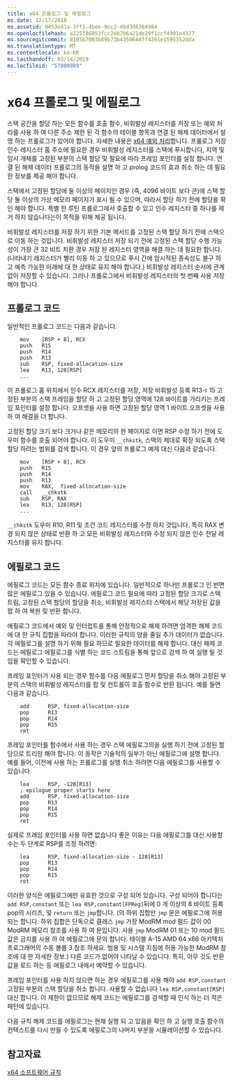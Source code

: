 ```yaml
---
title: x64 프롤로그 및 에필로그
ms.date: 12/17/2018
ms.assetid: 0453ed1a-3ff1-4bee-9cc2-d6d3d6384984
ms.openlocfilehash: a225786853fcc2eb7b6a21de29f1ccf4901e4377
ms.sourcegitcommit: 8105b7003b89b73b4359644ff4281e1595352dda
ms.translationtype: MT
ms.contentlocale: ko-KR
ms.lasthandoff: 03/14/2019
ms.locfileid: "57809989"
---
```

# <a name="x64-prolog-and-epilog"></a>x64 프롤로그 및 에필로그

스택 공간을 할당 하는 모든 함수를 호출 함수, 비휘발성 레지스터를 저장 또는 예외 처리를 사용 하 여 다른 주소 제한 된 각 함수의 테이블 항목과 연결 된 해제 데이터에서 설명 하는 프롤로그가 있어야 합니다. 자세한 내용은 [x64 예외 처리](../build/exception-handling-x64.md)합니다. 프롤로그 저장 인수 레지스터 홈 주소에 필요한 경우 비휘발성 레지스터를 스택에 푸시합니다, 지역 및 임시 개체를 고정된 부분의 스택 할당 및 필요에 따라 프레임 포인터를 설정 합니다. 연결 된 해제 데이터 프롤로그의 동작을 설명 하 고 prolog 코드의 효과 취소 하는 데 필요한 정보를 제공 해야 합니다.

스택에서 고정된 할당에 둘 이상의 페이지인 경우 (즉, 4096 바이트 보다 큰)에 스택 할당 둘 이상의 가상 메모리 페이지가 표시 될 수 있으며, 따라서 할당 하기 전에 할당을 확인 해야 합니다. 특별 한 루틴 프롤로그에서 호출할 수 있고 인수 레지스터 중 하나를 제거 하지 않습니다는이 목적을 위해 제공 됩니다.

비휘발성 레지스터를 저장 하기 위한 기본 메서드를 고정된 스택 할당 하기 전에 스택으로 이동 하는 것입니다. 비휘발성 레지스터 저장 되기 전에 고정된 스택 할당 수행 가능성이 가장 큰 32 비트 치환 경우 저장 된 레지스터 영역을 해결 하는 데 필요한 합니다. (나타내기 레지스터가 빨리 이동 하 고 있으므로 푸시 간에 암시적된 종속성도 불구 하 고 예측 가능한 미래에 대 한 상태로 유지 해야 합니다.) 비휘발성 레지스터 순서에 관계 없이 저장할 수 있습니다. 그러나 프롤로그에서 비휘발성 레지스터의 첫 번째 사용 저장 해야 합니다.

## <a name="prolog-code"></a>프롤로그 코드

일반적인 프롤로그 코드는 다음과 같습니다.

```MASM
    mov    [RSP + 8], RCX
    push   R15
    push   R14
    push   R13
    sub    RSP, fixed-allocation-size
    lea    R13, 128[RSP]
    ...
```

이 프롤로그 홈 위치에서 인수 RCX 레지스터를 저장, 저장 비휘발성 등록 R13-r 15 고정된 부분의 스택 프레임을 할당 하 고 고정된 할당 영역에 128 바이트를 가리키는 프레임 포인터를 설정 합니다. 오프셋을 사용 하면 고정된 할당 영역 1 바이트 오프셋을 사용 하 여 해결을 더 합니다.

고정된 할당 크기 보다 크거나 같은 메모리의 한 페이지로 이면 RSP 수정 하기 전에 도우미 함수를 호출 되어야 합니다. 이 도우미 `__chkstk`, 스택의 제대로 확장 되도록 스택 할당 하려는 범위를 검색 합니다. 이 경우 앞의 프롤로그 예제 대신 다음과 같습니다.

```MASM
    mov    [RSP + 8], RCX
    push   R15
    push   R14
    push   R13
    mov    RAX,  fixed-allocation-size
    call   __chkstk
    sub    RSP, RAX
    lea    R13, 128[RSP]
    ...
```

`__chkstk` 도우미 R10, R11 및 조건 코드 레지스터를 수정 하지 것입니다. 특히 RAX 변경 되지 않은 상태로 반환 하 고 모든 비휘발성 레지스터와 수정 되지 않은 인수 전달 레지스터를 유지 합니다.

## <a name="epilog-code"></a>에필로그 코드

에필로그 코드는 모든 함수 종료 위치에 있습니다. 일반적으로 하나만 프롤로그 인 반면 많은 에필로그 있을 수 있습니다. 에필로그 코드 필요에 따라 고정된 할당 크기로 스택 트림, 고정된 스택 할당의 할당을 취소, 비휘발성 레지스터 스택에서 해당 저장된 값을 팝 하 여 복원 및 반환 합니다.

에필로그 코드에서 예외 및 인터럽트를 통해 안정적으로 해제 하려면 엄격한 해제 코드에 대 한 규칙 집합을 따라야 합니다. 이러한 규칙의 양을 줄일 추가 데이터가 없습니다. 각 에필로그를 설명 하기 위해 필요 하므로 필요한 데이터를 해제 합니다. 대신 해제 코드는 에필로그 에필로그를 식별 하는 코드 스트림을 통해 앞으로 검색 하 여 실행 될 것임을 확인할 수 있습니다.

프레임 포인터가 사용 되는 경우 함수를 다음 에필로그 먼저 할당을 취소 해야 고정된 부분의 스택의 비휘발성 레지스터를 팝 및 컨트롤이 호출 함수로 반환 됩니다. 예를 들면 다음과 같습니다.

```MASM
    add      RSP, fixed-allocation-size
    pop      R13
    pop      R14
    pop      R15
    ret
```

프레임 포인터를 함수에서 사용 하는 경우 스택 에필로그의을 실행 하기 전에 고정된 할당으로 트리밍 해야 합니다. 이 동작은 기술적의 일부가 아닌 에필로그에 설명 합니다. 예를 들어, 이전에 사용 하는 프롤로그를 실행 취소 하려면 다음 에필로그를 사용할 수 있습니다.

```MASM
    lea      RSP, -128[R13]
    ; epilogue proper starts here
    add      RSP, fixed-allocation-size
    pop      R13
    pop      R14
    pop      R15
    ret
```

실제로 프레임 포인터를 사용 하면 없습니다 좋은 이유는 다음 에필로그를 대신 사용할 수는 두 단계로 RSP를 조정 하려면:

```MASM
    lea      RSP, fixed-allocation-size - 128[R13]
    pop      R13
    pop      R14
    pop      R15
    ret
```

이러한 양식은 에필로그에만 유효한 것으로 구성 되어 있습니다. 구성 되어야 합니다는 `add RSP,constant` 또는 `lea RSP,constant[FPReg]`뒤에 0 개 이상의 8 바이트 등록 pop의 시리즈, 및 `return` 또는 `jmp`합니다. (의 하위 집합만 `jmp` 문은 에필로그에 허용 되는 합니다. 하위 집합은 단독으로 클래스 `jmp` 가장 ModRM mod 필드 값이 00 ModRM 메모리 참조를 사용 하 여 문입니다. 사용 `jmp` ModRM 01 또는 10 mod 필드 값은 금지를 사용 하 여 에필로그에 문의 합니다. 테이블 A-15 AMD 64 x86 아키텍처 프로그래머의 수동 볼륨 3 참조 하세요. 범용 및 시스템 지침에 허용 가능한 ModRM 참조에 대 한 자세한 정보.) 다른 코드가 없어야 나타날 수 있습니다. 특히, 아무 것도 반환 값을 로드 하는 등 에필로그 내에서 예약할 수 있습니다.

프레임 포인터를 사용 하지 않으면 하는 경우 에필로그를 사용 해야 `add RSP,constant` 고정된 부분의 스택 할당을 취소 합니다. 사용할 수 없습니다 `lea RSP,constant[RSP]` 대신 합니다. 이 제한이 없으므로 해제 코드는 에필로그를 검색할 때 인식 하는 더 적은 패턴에 있습니다.

다음 규칙 해제 코드를 에필로그는 현재 실행 되 고 있음을 확인 하 고 실행 호출 함수의 컨텍스트를 다시 만들 수 있도록 에필로그의 나머지 부분을 시뮬레이션할 수 있습니다.

## <a name="see-also"></a>참고자료

[x64 소프트웨어 규칙](x64-software-conventions.md)
